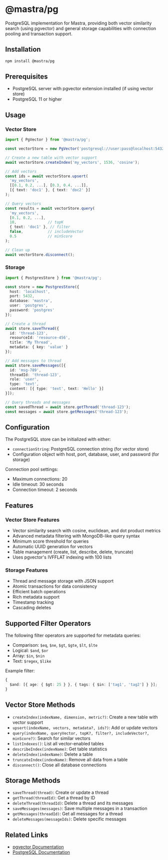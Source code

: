 # @mastra/pg

PostgreSQL implementation for Mastra, providing both vector similarity search (using pgvector) and general storage capabilities with connection pooling and transaction support.

## Installation

```bash
npm install @mastra/pg
```

## Prerequisites

- PostgreSQL server with pgvector extension installed (if using vector store)
- PostgreSQL 11 or higher

## Usage

### Vector Store

```typescript
import { PgVector } from '@mastra/pg';

const vectorStore = new PgVector('postgresql://user:pass@localhost:5432/db');

// Create a new table with vector support
await vectorStore.createIndex('my_vectors', 1536, 'cosine');

// Add vectors
const ids = await vectorStore.upsert(
  'my_vectors',
  [[0.1, 0.2, ...], [0.3, 0.4, ...]],
  [{ text: 'doc1' }, { text: 'doc2' }]
);

// Query vectors
const results = await vectorStore.query(
  'my_vectors',
  [0.1, 0.2, ...],
  10,              // topK
  { text: 'doc1' }, // filter
  false,           // includeVector
  0.5              // minScore
);

// Clean up
await vectorStore.disconnect();
```

### Storage

```typescript
import { PostgresStore } from '@mastra/pg';

const store = new PostgresStore({
  host: 'localhost',
  port: 5432,
  database: 'mastra',
  user: 'postgres',
  password: 'postgres'
});

// Create a thread
await store.saveThread({
  id: 'thread-123',
  resourceId: 'resource-456',
  title: 'My Thread',
  metadata: { key: 'value' }
});

// Add messages to thread
await store.saveMessages([{
  id: 'msg-789',
  threadId: 'thread-123',
  role: 'user',
  type: 'text',
  content: [{ type: 'text', text: 'Hello' }]
}]);

// Query threads and messages
const savedThread = await store.getThread('thread-123');
const messages = await store.getMessages('thread-123');
```

## Configuration

The PostgreSQL store can be initialized with either:

- `connectionString`: PostgreSQL connection string (for vector store)
- Configuration object with host, port, database, user, and password (for storage)

Connection pool settings:

- Maximum connections: 20
- Idle timeout: 30 seconds
- Connection timeout: 2 seconds

## Features

### Vector Store Features
- Vector similarity search with cosine, euclidean, and dot product metrics
- Advanced metadata filtering with MongoDB-like query syntax
- Minimum score threshold for queries
- Automatic UUID generation for vectors
- Table management (create, list, describe, delete, truncate)
- Uses pgvector's IVFFLAT indexing with 100 lists

### Storage Features
- Thread and message storage with JSON support
- Atomic transactions for data consistency
- Efficient batch operations
- Rich metadata support
- Timestamp tracking
- Cascading deletes

## Supported Filter Operators

The following filter operators are supported for metadata queries:

- Comparison: `$eq`, `$ne`, `$gt`, `$gte`, `$lt`, `$lte`
- Logical: `$and`, `$or`
- Array: `$in`, `$nin`
- Text: `$regex`, `$like`

Example filter:

```typescript
{
  $and: [{ age: { $gt: 25 } }, { tags: { $in: ['tag1', 'tag2'] } }];
}
```

## Vector Store Methods

- `createIndex(indexName, dimension, metric?)`: Create a new table with vector support
- `upsert(indexName, vectors, metadata?, ids?)`: Add or update vectors
- `query(indexName, queryVector, topK?, filter?, includeVector?, minScore?)`: Search for similar vectors
- `listIndexes()`: List all vector-enabled tables
- `describeIndex(indexName)`: Get table statistics
- `deleteIndex(indexName)`: Delete a table
- `truncateIndex(indexName)`: Remove all data from a table
- `disconnect()`: Close all database connections

## Storage Methods

- `saveThread(thread)`: Create or update a thread
- `getThread(threadId)`: Get a thread by ID
- `deleteThread(threadId)`: Delete a thread and its messages
- `saveMessages(messages)`: Save multiple messages in a transaction
- `getMessages(threadId)`: Get all messages for a thread
- `deleteMessages(messageIds)`: Delete specific messages

## Related Links

- [pgvector Documentation](https://github.com/pgvector/pgvector)
- [PostgreSQL Documentation](https://www.postgresql.org/docs/)
